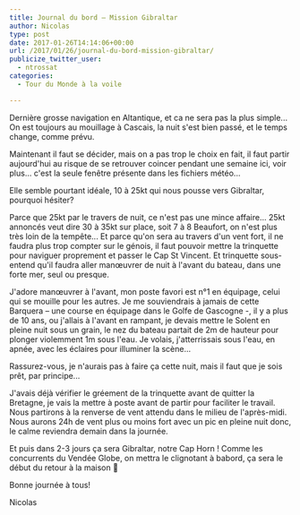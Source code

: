 ```yaml
---
title: Journal du bord – Mission Gibraltar
author: Nicolas
type: post
date: 2017-01-26T14:14:06+00:00
url: /2017/01/26/journal-du-bord-mission-gibraltar/
publicize_twitter_user:
  - ntrossat
categories:
  - Tour du Monde à la voile

---
```

Dernière grosse navigation en Altantique, et ca ne sera pas la plus simple... On est toujours au mouillage à Cascais, la nuit s'est bien passé, et le temps change, comme prévu.

Maintenant il faut se décider, mais on a pas trop le choix en fait, il faut partir aujourd'hui au risque de se retrouver coincer pendant une semaine ici, voir plus... c'est la seule fenêtre présente dans les fichiers météo...

Elle semble pourtant idéale, 10 à 25kt qui nous pousse vers Gibraltar, pourquoi hésiter?

Parce que 25kt par le travers de nuit, ce n'est pas une mince affaire... 25kt annoncés veut dire 30 à 35kt sur place, soit 7 à 8 Beaufort, on n'est plus très loin de la tempête... Et parce qu'on sera au travers d'un vent fort, il ne faudra plus trop compter sur le génois, il faut pouvoir mettre la trinquette pour naviguer proprement et passer le Cap St Vincent. Et trinquette sous-entend qu'il faudra aller manœuvrer de nuit à l'avant du bateau, dans une forte mer, seul ou presque.

J'adore manœuvrer à l'avant, mon poste favori est n°1 en équipage, celui qui se mouille pour les autres. Je me souviendrais à jamais de cette Barquera &#8211; une course en équipage dans le Golfe de Gascogne -, il y a plus de 10 ans, ou j'allais à l'avant en rampant, je devais mettre le Solent en pleine nuit sous un grain, le nez du bateau partait de 2m de hauteur pour plonger violemment 1m sous l'eau. Je volais, j'atterrissais sous l'eau, en apnée, avec les éclaires pour illuminer la scène...

Rassurez-vous, je n'aurais pas à faire ça cette nuit, mais il faut que je sois prêt, par principe...

J'avais déjà vérifier le gréement de la trinquette avant de quitter la Bretagne, je vais la mettre à poste avant de partir pour faciliter le travail. Nous partirons à la renverse de vent attendu dans le milieu de l'après-midi. Nous aurons 24h de vent plus ou moins fort avec un pic en pleine nuit donc, le calme reviendra demain dans la journée.

Et puis dans 2-3 jours ça sera Gibraltar, notre Cap Horn ! Comme les concurrents du Vendée Globe, on mettra le clignotant à babord, ça sera le début du retour à la maison 🙂

Bonne journée à tous!

Nicolas

&nbsp;

&nbsp;